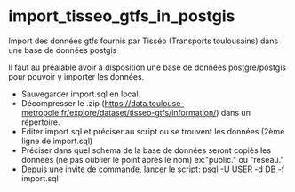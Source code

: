 # import_tisseo_gtfs_in_postgis
Import des données  gtfs fournis par Tisséo (Transports toulousains) dans une base de données postgis

Il faut au préalable avoir à disposition une base de données postgre/postgis pour pouvoir y importer les données.

- Sauvegarder import.sql en local.
- Décompresser le .zip (https://data.toulouse-metropole.fr/explore/dataset/tisseo-gtfs/information/) dans un répertoire.
- Editer import.sql et préciser au script ou se trouvent les données (2ème ligne de import.sql)
- Préciser dans quel schema de la base de données seront copiés les données (ne pas oublier le point après le nom) ex:"public." ou "reseau."
- Depuis une invite de commande, lancer le script: psql -U USER -d DB -f import.sql


